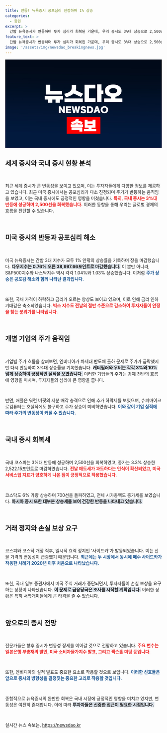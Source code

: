 ```yaml
---
title: 반등! 뉴욕증시 공포심리 진정하며 1% 상승
categories:
  - 증권
excerpt: >
  간밤 뉴욕증시가 반등하며 투자 심리가 회복된 가운데, 우리 증시도 3%대 상승으로 2,500선을 회복했습니다. 일본 닛케이와 대만 지수도 뛰어올랐고, 코스피와 코스닥에서 동시에 사이드카가 발동되는 이례적인 상황이 발생했습니다. 언제까지 이어질 이러한 변동성 장세, 전문가는 예의주시하고 있습니다!
feature_text: >
  간밤 뉴욕증시가 반등하며 투자 심리가 회복된 가운데, 우리 증시도 3%대 상승으로 2,500선을 회복했습니다. 일본 닛케이와 대만 지수도 뛰어올랐고, 코스피와 코스닥에서 동시에 사이드카가 발동되는 이례적인 상황이 발생했습니다. 언제까지 이어질 이러한 변동성 장세, 전문가는 예의주시하고 있습니다!
image: '/assets/img/newsdao_breakingnews.jpg'
---
```


<p><img src="/assets/img/newsdao_breakingnews.jpg" alt="bookingtag 속보" /></p>

<h2 data-ke-size="size26">세계 증시와 국내 증시 현황 분석</h2>

<p data-ke-size="size16">&nbsp;</p>

<p>최근 세계 증시가 큰 변동성을 보이고 있으며, 이는 투자자들에게 다양한 정보를 제공하고 있습니다. 최근 미국 증시에서는 공포심리가 다소 진정되며 주가가 반등하는 움직임을 보였고, 이는 국내 증시에도 긍정적인 영향을 미쳤습니다. <b><span style="color: #ee2323;">특히, 국내 증시는 3%대 반등에 성공하며 2,500선을 회복했습니다.</span></b> 이러한 동향을 통해 우리는 글로벌 경제의 흐름을 진단할 수 있습니다.</p>

<p data-ke-size="size16">&nbsp;</p>

<h2 data-ke-size="size26">미국 증시의 반등과 공포심리 해소</h2>

<p data-ke-size="size16">&nbsp;</p>

<p>미국 뉴욕증시는 간밤 3대 지수가 모두 1% 안팎의 상승률을 기록하며 장을 마감했습니다. <b><span style="background-color: #21538527;">다우지수는 0.76% 오른 38,997.66포인트로 마감했습니다.</span></b> 이 뿐만 아니라, S&amp;P500지수와 나스닥지수 역시 각각 1.04%와 1.03% 상승했습니다. 이처럼 <b><span style="color: #1a5490;">주가 상승은 공포감 해소와 함께 나타난 결과입니다.</span></b> </p>

<p data-ke-size="size16">&nbsp;</p>

<p>또한, 국채 가격이 하락하고 금리가 오르는 양상도 보이고 있으며, 이로 인해 금리 인하 기대감은 축소되었습니다. <b><span style="color: #ee2323;">빅스 지수도 전날의 절반 수준으로 감소하여 투자자들이 안정을 찾는 분위기를 나타냅니다.</span></b></p>

<p data-ke-size="size16">&nbsp;</p>

<h2 data-ke-size="size26">개별 기업의 주가 움직임</h2>

<p data-ke-size="size16">&nbsp;</p>

<p>기업별 주가 흐름을 살펴보면, 엔비디아가 차세대 반도체 출하 문제로 주가가 급락했지만 다시 반등하여 3%대 상승률을 기록했습니다. <b><span style="background-color: #21538527;">캐터필러와 우버는 각각 3%와 10% 넘게 상승하여 긍정적인 실적을 보였습니다.</span></b> 이러한 기업들의 주가는 경제 전반의 흐름에 영향을 미치며, 투자자들의 심리에 큰 영향을 줍니다.</p>

<p data-ke-size="size16">&nbsp;</p>

<p>반면, 애플은 워런 버핏의 지분 매각 충격으로 인해 추가 하락세를 보였으며, 슈퍼마이크로컴퓨터는 호실적에도 불구하고 주가 상승이 미비하였습니다. <b><span style="color: #1a5490;">이와 같이 기업 실적에 따라 주가의 변동성이 커질 수 있습니다.</span></b> </p>

<p data-ke-size="size16">&nbsp;</p>

<h2 data-ke-size="size26">국내 증시 회복세</h2>

<p data-ke-size="size16">&nbsp;</p>

<p>국내 코스피는 3%대 반등에 성공하며 2,500선을 회복하였고, 종가는 3.3% 상승한 2,522.15포인트로 마감하였습니다. <b><span style="color: #ee2323;">전날 매도세가 과도하다는 인식이 확산되었고, 미국 서비스업 지표가 양호하게 나온 점이 긍정적으로 작용했습니다.</span></b> </p>

<p data-ke-size="size16">&nbsp;</p>

<p>코스닥도 6% 가량 상승하며 700선을 돌파하였고, 전체 시가총액도 증가세를 보였습니다. <b><span style="background-color: #21538527;">아시아 증시 또한 대부분 상승세를 보여 건강한 반등을 나타내고 있습니다.</span></b></p>

<p data-ke-size="size16">&nbsp;</p>

<h2 data-ke-size="size26">거래 정지와 손실 보상 요구</h2>

<p data-ke-size="size16">&nbsp;</p>

<p>코스피와 코스닥 개장 직후, 일시적 효력 정지인 '사이드카'가 발동되었습니다. 이는 선물 가격의 변동성이 급증했기 때문입니다. <b><span style="color: #1a5490;">최근에는 두 시장에서 동시에 매수 사이드카가 작동한 사례가 2020년 이후 처음으로 나타났습니다.</span></b> </p>

<p data-ke-size="size16">&nbsp;</p>

<p>또한, 국내 일부 증권사에서 미국 주식 거래가 중단되면서, 투자자들이 손실 보상을 요구하는 상황이 나타났습니다. <b><span style="background-color: #21538527;">이 문제로 금융당국은 조사를 시작할 계획입니다.</span></b> 이러한 상황은 특히 서학개미들에게 큰 타격을 줄 수 있습니다.</p>

<p data-ke-size="size16">&nbsp;</p>

<h2 data-ke-size="size26">앞으로의 증시 전망</h2>

<p data-ke-size="size16">&nbsp;</p>

<p>전문가들은 향후 증시가 변동성 장세를 이어갈 것으로 전망하고 있습니다. <b><span style="color: #ee2323;">주요 변수는 일본은행 부총재의 발언, 미국 소비자물가지수 발표, 그리고 잭슨홀 미팅 등입니다.</span></b> </p>

<p data-ke-size="size16">&nbsp;</p>

<p>또한, 엔비디아의 실적 발표도 중요한 요소로 작용할 것으로 보입니다. <b><span style="color: #1a5490;">이러한 신호들은 앞으로 증시의 방향성을 결정짓는 중요한 고리로 작용할 것입니다.</span></b> </p>

<p data-ke-size="size16">&nbsp;</p>

<p>종합적으로 뉴욕증시의 완만한 회복은 국내 시장에 긍정적인 영향을 미치고 있지만, 변동성은 여전히 존재합니다. 이에 따라 <b><span style="background-color: #21538527;">투자자들은 신중한 접근이 필요한 시점입니다.</span></b> </p>

<p data-ke-size="size16">&nbsp;</p>
실시간 뉴스 속보는, <a href="https://newsdao.kr" rel="dofollow">https://newsdao.kr</a>


